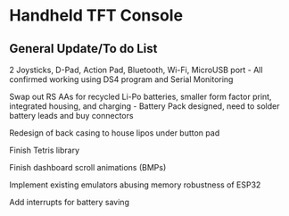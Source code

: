# Handheld TFT Console

## General Update/To do List

2 Joysticks, D-Pad, Action Pad, Bluetooth, Wi-Fi, MicroUSB port - All confirmed working using DS4 program and Serial Monitoring

Swap out RS AAs for recycled Li-Po batteries, smaller form factor print, integrated housing, and charging - Battery Pack designed, need to solder battery leads and buy connectors

Redesign of back casing to house lipos under button pad 

Finish Tetris library

Finish dashboard scroll animations (BMPs)

Implement existing emulators abusing memory robustness of ESP32

Add interrupts for battery saving
